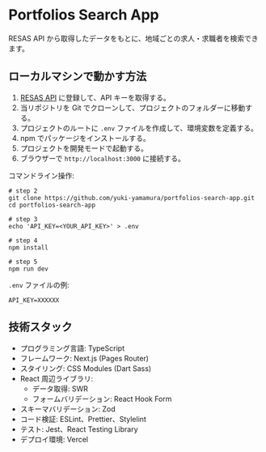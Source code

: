 # Portfolios Search App

RESAS API から取得したデータをもとに、地域ごとの求人・求職者を検索できます。

## ローカルマシンで動かす方法

1. [RESAS API](https://opendata.resas-portal.go.jp/) に登録して、API キーを取得する。
2. 当リポジトリを Git でクローンして、プロジェクトのフォルダーに移動する。
3. プロジェクトのルートに `.env` ファイルを作成して、環境変数を定義する。
4. npm でパッケージをインストールする。
5. プロジェクトを開発モードで起動する。
6. ブラウザーで `http://localhost:3000` に接続する。

コマンドライン操作:

```shell
# step 2
git clone https://github.com/yuki-yamamura/portfolios-search-app.git
cd portfolios-search-app

# step 3
echo 'API_KEY=<YOUR_API_KEY>' > .env

# step 4
npm install

# step 5
npm run dev
```

`.env` ファイルの例:

```
API_KEY=XXXXXX
```

## 技術スタック

- プログラミング言語: TypeScript
- フレームワーク: Next.js (Pages Router)
- スタイリング: CSS Modules (Dart Sass)
- React 周辺ライブラリ:
  - データ取得: SWR
  - フォームバリデーション: React Hook Form
- スキーマバリデーション: Zod
- コード検証: ESLint、Prettier、Stylelint
- テスト: Jest、React Testing Library
- デプロイ環境: Vercel
